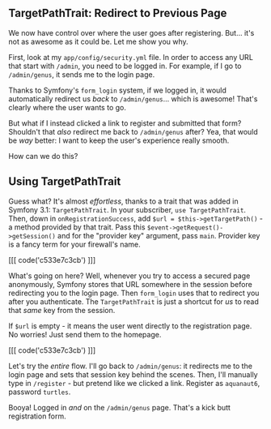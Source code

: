 ## TargetPathTrait: Redirect to Previous Page

We now have control over where the user goes after registering. But... it's not as
awesome as it could be. Let me show you why.

First, look at my `app/config/security.yml` file. In order to access any URL that
start with `/admin`, you need to be logged in. For example, if I go to `/admin/genus`,
it sends me to the login page.

Thanks to Symfony's `form_login` system, if we logged in, it would automatically
redirect us *back* to `/admin/genus`... which is awesome! That's clearly where the
user wants to go.

But what if I instead clicked a link to register and submitted that form? Shouldn't
that *also* redirect me back to `/admin/genus` after? Yea, that would be *way* better:
I want to keep the user's experience really smooth.

How can we do this?

## Using TargetPathTrait

Guess what? It's almost *effortless*, thanks to a trait that was added in Symfony
3.1: `TargetPathTrait`. In your subscriber, `use TargetPathTrait`. Then, down in
`onRegistrationSuccess`, add `$url = $this->getTargetPath()` - a method provided
by that trait. Pass this `$event->getRequest()->getSession()` and for the "provider key"
argument, pass `main`. Provider key is a fancy term for your firewall's name.

[[[ code('c533e7c3cb') ]]]

What's going on here? Well, whenever you try to access a secured page anonymously,
Symfony stores that URL somewhere in the session before redirecting you to the login
page. Then `form_login` uses that to redirect you after you authenticate. The `TargetPathTrait`
is just a shortcut for *us* to read that *same* key from the session.

If `$url` is empty - it means the user went directly to the registration page. No
worries! Just send them to the homepage.

[[[ code('c533e7c3cb') ]]]

Let's try the *entire* flow. I'll go back to `/admin/genus`: it redirects me to
the login page and sets that session key behind the scenes. Then, I'll manually
type in `/register` - but pretend like we clicked a link. Register as `aquanaut6`,
password `turtles`.

Booya! Logged in *and* on the `/admin/genus` page. That's a kick butt registration
form.
